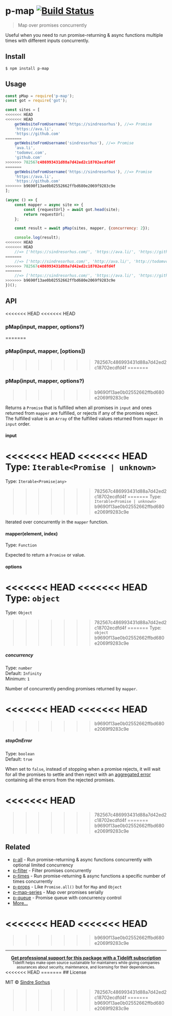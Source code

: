 # p-map [![Build Status](https://travis-ci.org/sindresorhus/p-map.svg?branch=master)](https://travis-ci.org/sindresorhus/p-map)

> Map over promises concurrently

Useful when you need to run promise-returning & async functions multiple times with different inputs concurrently.


## Install

```
$ npm install p-map
```


## Usage

```js
const pMap = require('p-map');
const got = require('got');

const sites = [
<<<<<<< HEAD
<<<<<<< HEAD
	getWebsiteFromUsername('https://sindresorhus'), //=> Promise
	'https://ava.li',
	'https://github.com'
=======
	getWebsiteFromUsername('sindresorhus'), //=> Promise
	'ava.li',
	'todomvc.com',
	'github.com'
>>>>>>> 782567c486993431d88a7d42ed2c18702ecdfd4f
=======
	getWebsiteFromUsername('https://sindresorhus'), //=> Promise
	'https://ava.li',
	'https://github.com'
>>>>>>> b9690f13ae0b02552662ffbd680e2069f9283c9e
];

(async () => {
	const mapper = async site => {
		const {requestUrl} = await got.head(site);
		return requestUrl;
	};

 	const result = await pMap(sites, mapper, {concurrency: 2});

	console.log(result);
<<<<<<< HEAD
<<<<<<< HEAD
	//=> ['https://sindresorhus.com/', 'https://ava.li/', 'https://github.com/']
=======
	//=> ['http://sindresorhus.com/', 'http://ava.li/', 'http://todomvc.com/', 'http://github.com/']
>>>>>>> 782567c486993431d88a7d42ed2c18702ecdfd4f
=======
	//=> ['https://sindresorhus.com/', 'https://ava.li/', 'https://github.com/']
>>>>>>> b9690f13ae0b02552662ffbd680e2069f9283c9e
})();
```

## API

<<<<<<< HEAD
<<<<<<< HEAD
### pMap(input, mapper, options?)
=======
### pMap(input, mapper, [options])
>>>>>>> 782567c486993431d88a7d42ed2c18702ecdfd4f
=======
### pMap(input, mapper, options?)
>>>>>>> b9690f13ae0b02552662ffbd680e2069f9283c9e

Returns a `Promise` that is fulfilled when all promises in `input` and ones returned from `mapper` are fulfilled, or rejects if any of the promises reject. The fulfilled value is an `Array` of the fulfilled values returned from `mapper` in `input` order.

#### input

<<<<<<< HEAD
<<<<<<< HEAD
Type: `Iterable<Promise | unknown>`
=======
Type: `Iterable<Promise|any>`
>>>>>>> 782567c486993431d88a7d42ed2c18702ecdfd4f
=======
Type: `Iterable<Promise | unknown>`
>>>>>>> b9690f13ae0b02552662ffbd680e2069f9283c9e

Iterated over concurrently in the `mapper` function.

#### mapper(element, index)

Type: `Function`

Expected to return a `Promise` or value.

#### options

<<<<<<< HEAD
<<<<<<< HEAD
Type: `object`
=======
Type: `Object`
>>>>>>> 782567c486993431d88a7d42ed2c18702ecdfd4f
=======
Type: `object`
>>>>>>> b9690f13ae0b02552662ffbd680e2069f9283c9e

##### concurrency

Type: `number`<br>
Default: `Infinity`<br>
Minimum: `1`

Number of concurrently pending promises returned by `mapper`.

<<<<<<< HEAD
<<<<<<< HEAD
=======
>>>>>>> b9690f13ae0b02552662ffbd680e2069f9283c9e
##### stopOnError

Type: `boolean`<br>
Default: `true`

When set to `false`, instead of stopping when a promise rejects, it will wait for all the promises to settle and then reject with an [aggregated error](https://github.com/sindresorhus/aggregate-error) containing all the errors from the rejected promises.

<<<<<<< HEAD
=======
>>>>>>> 782567c486993431d88a7d42ed2c18702ecdfd4f
=======
>>>>>>> b9690f13ae0b02552662ffbd680e2069f9283c9e

## Related

- [p-all](https://github.com/sindresorhus/p-all) - Run promise-returning & async functions concurrently with optional limited concurrency
- [p-filter](https://github.com/sindresorhus/p-filter) - Filter promises concurrently
- [p-times](https://github.com/sindresorhus/p-times) - Run promise-returning & async functions a specific number of times concurrently
- [p-props](https://github.com/sindresorhus/p-props) - Like `Promise.all()` but for `Map` and `Object`
- [p-map-series](https://github.com/sindresorhus/p-map-series) - Map over promises serially
- [p-queue](https://github.com/sindresorhus/p-queue) - Promise queue with concurrency control
- [More…](https://github.com/sindresorhus/promise-fun)


<<<<<<< HEAD
<<<<<<< HEAD
=======
>>>>>>> b9690f13ae0b02552662ffbd680e2069f9283c9e
---

<div align="center">
	<b>
		<a href="https://tidelift.com/subscription/pkg/npm-p-map?utm_source=npm-p-map&utm_medium=referral&utm_campaign=readme">Get professional support for this package with a Tidelift subscription</a>
	</b>
	<br>
	<sub>
		Tidelift helps make open source sustainable for maintainers while giving companies<br>assurances about security, maintenance, and licensing for their dependencies.
	</sub>
</div>
<<<<<<< HEAD
=======
## License

MIT © [Sindre Sorhus](https://sindresorhus.com)
>>>>>>> 782567c486993431d88a7d42ed2c18702ecdfd4f
=======
>>>>>>> b9690f13ae0b02552662ffbd680e2069f9283c9e
